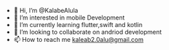 - 👋 Hi, I’m @KalabeAlula
- 👀 I’m interested in mobile Development
- 🌱 I’m currently learning flutter,swift and kotlin
- 💞️ I’m looking to collaborate on andriod development
- 📫 How to reach me kaleab2.0alu@gmail.com

<!---
KalabeAlula/KalabeAlula is a ✨ special ✨ repository because its `README.md` (this file) appears on your GitHub profile.
You can click the Preview link to take a look at your changes.
--->
